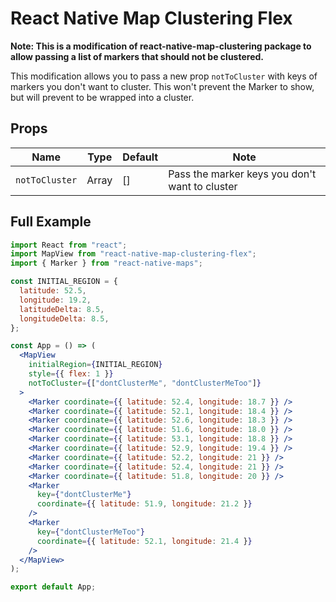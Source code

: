 # React Native Map Clustering Flex

**Note: This is a modification of react-native-map-clustering package to allow passing a list of markers that should not be clustered.**

This modification allows you to pass a new prop `notToCluster` with keys of markers you don't want to cluster. This won't prevent the Marker to show, but will prevent to be wrapped into a cluster.

## Props

| Name           | Type  | Default | Note                                           |
| -------------- | ----- | ------- | ---------------------------------------------- |
| `notToCluster` | Array | []      | Pass the marker keys you don't want to cluster |

## Full Example

```jsx
import React from "react";
import MapView from "react-native-map-clustering-flex";
import { Marker } from "react-native-maps";

const INITIAL_REGION = {
  latitude: 52.5,
  longitude: 19.2,
  latitudeDelta: 8.5,
  longitudeDelta: 8.5,
};

const App = () => (
  <MapView
    initialRegion={INITIAL_REGION}
    style={{ flex: 1 }}
    notToCluster={["dontClusterMe", "dontClusterMeToo"]}
  >
    <Marker coordinate={{ latitude: 52.4, longitude: 18.7 }} />
    <Marker coordinate={{ latitude: 52.1, longitude: 18.4 }} />
    <Marker coordinate={{ latitude: 52.6, longitude: 18.3 }} />
    <Marker coordinate={{ latitude: 51.6, longitude: 18.0 }} />
    <Marker coordinate={{ latitude: 53.1, longitude: 18.8 }} />
    <Marker coordinate={{ latitude: 52.9, longitude: 19.4 }} />
    <Marker coordinate={{ latitude: 52.2, longitude: 21 }} />
    <Marker coordinate={{ latitude: 52.4, longitude: 21 }} />
    <Marker coordinate={{ latitude: 51.8, longitude: 20 }} />
    <Marker
      key={"dontClusterMe"}
      coordinate={{ latitude: 51.9, longitude: 21.2 }}
    />
    <Marker
      key={"dontClusterMeToo"}
      coordinate={{ latitude: 52.1, longitude: 21.4 }}
    />
  </MapView>
);

export default App;
```
